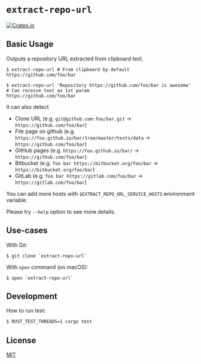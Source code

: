 `extract-repo-url`
==================
[![Crates.io][crates-io badge]][repository]

## Basic Usage

Outputs a repository URL extracted from clipboard text.

```
$ extract-repo-url # From clipboard by default
https://github.com/foo/bar

$ extract-repo-url 'Repository https://github.com/foo/bar is awesome' # Can receive text as 1st param
https://github.com/foo/bar
```

It can also detect

- Clone URL (e.g. `git@github.com:foo/bar.git` -> `https://github.com/foo/bar`)
- File page on github (e.g. `https://foo.github.io/bar/tree/master/tests/data` -> `https://github.com/foo/bar`)
- GitHub pages (e.g. `https://foo.github.io/bar/` -> `https://github.com/foo/bar`)
- Bitbucket (e.g. `foo bar https://bitbucket.org/foo/bar` -> `https://bitbucket.org/foo/bar`)
- GitLab (e.g. `foo bar https://gitlab.com/foo/bar` -> `https://gitlab.com/foo/bar`)

You can add more hosts with `$EXTRACT_REPO_URL_SERVICE_HOSTS` environment variable.

Please try `--help` option to see more details.


## Use-cases

With Git:

```
$ git clone `extract-repo-url`
```

With `open` command (on macOS):

```
$ open `extract-repo-url`
```


## Development

How to run test:

```sh
$ RUST_TEST_THREADS=1 cargo test
```


## License

[MIT](./LICENSE.txt)


[repository]: https://github.com/rhysd/extract-repo-url
[crates-io badge]: https://img.shields.io/crates/v/extract-repo-url.svg
